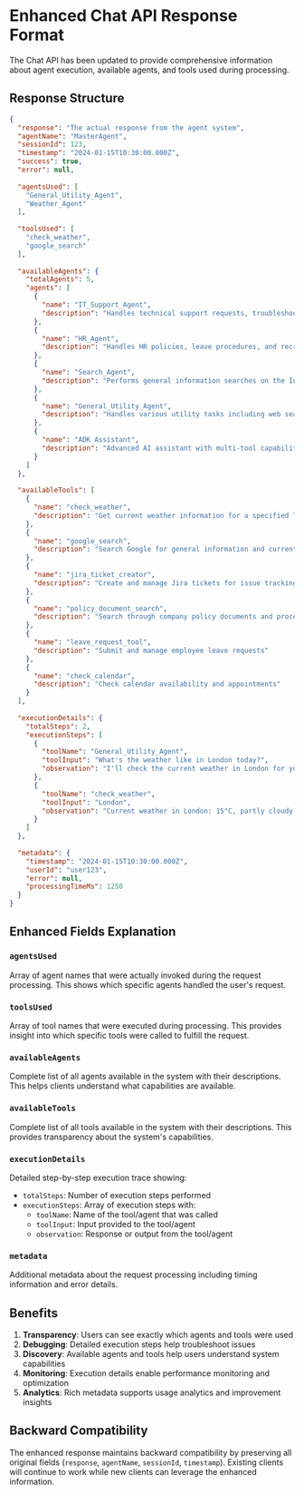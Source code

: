 # Enhanced Chat API Response Format

The Chat API has been updated to provide comprehensive information about agent execution, available agents, and tools used during processing.

## Response Structure

```json
{
  "response": "The actual response from the agent system",
  "agentName": "MasterAgent",
  "sessionId": 123,
  "timestamp": "2024-01-15T10:30:00.000Z",
  "success": true,
  "error": null,
  
  "agentsUsed": [
    "General_Utility_Agent",
    "Weather_Agent"
  ],
  
  "toolsUsed": [
    "check_weather",
    "google_search"
  ],
  
  "availableAgents": {
    "totalAgents": 5,
    "agents": [
      {
        "name": "IT_Support_Agent",
        "description": "Handles technical support requests, troubleshooting software and hardware issues"
      },
      {
        "name": "HR_Agent", 
        "description": "Handles HR policies, leave procedures, and recruitment information"
      },
      {
        "name": "Search_Agent",
        "description": "Performs general information searches on the Internet"
      },
      {
        "name": "General_Utility_Agent",
        "description": "Handles various utility tasks including web searches, calendar checks, and weather information"
      },
      {
        "name": "ADK Assistant",
        "description": "Advanced AI assistant with multi-tool capabilities and workflow orchestration"
      }
    ]
  },
  
  "availableTools": [
    {
      "name": "check_weather",
      "description": "Get current weather information for a specified location"
    },
    {
      "name": "google_search", 
      "description": "Search Google for general information and current topics"
    },
    {
      "name": "jira_ticket_creator",
      "description": "Create and manage Jira tickets for issue tracking"
    },
    {
      "name": "policy_document_search",
      "description": "Search through company policy documents and procedures"
    },
    {
      "name": "leave_request_tool",
      "description": "Submit and manage employee leave requests"
    },
    {
      "name": "check_calendar",
      "description": "Check calendar availability and appointments"
    }
  ],
  
  "executionDetails": {
    "totalSteps": 2,
    "executionSteps": [
      {
        "toolName": "General_Utility_Agent",
        "toolInput": "What's the weather like in London today?",
        "observation": "I'll check the current weather in London for you using the weather tool..."
      },
      {
        "toolName": "check_weather",
        "toolInput": "London",
        "observation": "Current weather in London: 15°C, partly cloudy with light rain expected..."
      }
    ]
  },
  
  "metadata": {
    "timestamp": "2024-01-15T10:30:00.000Z",
    "userId": "user123",
    "error": null,
    "processingTimeMs": 1250
  }
}
```

## Enhanced Fields Explanation

### `agentsUsed`
Array of agent names that were actually invoked during the request processing. This shows which specific agents handled the user's request.

### `toolsUsed` 
Array of tool names that were executed during processing. This provides insight into which specific tools were called to fulfill the request.

### `availableAgents`
Complete list of all agents available in the system with their descriptions. This helps clients understand what capabilities are available.

### `availableTools`
Complete list of all tools available in the system with their descriptions. This provides transparency about the system's capabilities.

### `executionDetails`
Detailed step-by-step execution trace showing:
- `totalSteps`: Number of execution steps performed
- `executionSteps`: Array of execution steps with:
  - `toolName`: Name of the tool/agent that was called
  - `toolInput`: Input provided to the tool/agent
  - `observation`: Response or output from the tool/agent

### `metadata`
Additional metadata about the request processing including timing information and error details.

## Benefits

1. **Transparency**: Users can see exactly which agents and tools were used
2. **Debugging**: Detailed execution steps help troubleshoot issues
3. **Discovery**: Available agents and tools help users understand system capabilities
4. **Monitoring**: Execution details enable performance monitoring and optimization
5. **Analytics**: Rich metadata supports usage analytics and improvement insights

## Backward Compatibility

The enhanced response maintains backward compatibility by preserving all original fields (`response`, `agentName`, `sessionId`, `timestamp`). Existing clients will continue to work while new clients can leverage the enhanced information. 